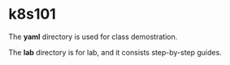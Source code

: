 # k8s101

The **yaml** directory is used for class demostration.

The **lab** directory is for lab, and it consists step-by-step guides.

